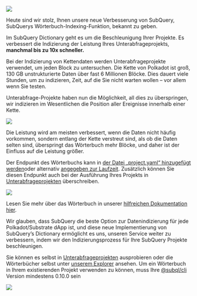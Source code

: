 ![](https://miro.medium.com/max/1400/1*iEQbr-KZNIkztylVowAuaQ.png)


Heute sind wir stolz, Ihnen unsere neue Verbesserung von SubQuery, SubQuerys Wörterbuch-Indexing-Funktion, bekannt zu geben.

Im SubQuery Dictionary geht es um die Beschleunigung Ihrer Projekte. Es verbessert die Indizierung der Leistung Ihres Unterabfrageprojekts, **manchmal bis zu 10x schneller.**

Bei der Indizierung von Kettendaten werden Unterabfrageprojekte verwendet, um jeden Block zu untersuchen. Die Kette von Polkadot ist groß, 130 GB unstrukturierte Daten über fast 6 Millionen Blöcke. Dies dauert viele Stunden, um zu indizieren, Zeit, auf die Sie nicht warten wollen – vor allem wenn Sie testen.

Unterabfrage-Projekte haben nun die Möglichkeit, all dies zu überspringen, wir indizieren im Wesentlichen die Position aller Ereignisse innerhalb einer Kette.

![](https://miro.medium.com/max/1400/1*uIjz8W4TG9Q0au9zoKbHVw.png)

Die Leistung wird am meisten verbessert, wenn die Daten nicht häufig vorkommen, sondern entlang der Kette verstreut sind, als ob die Daten selten sind, überspringt das Wörterbuch mehr Blöcke, und daher ist der Einfluss auf die Leistung größer.

Der Endpunkt des Wörterbuchs kann in [der Datei „project.yaml“ hinzugefügt werden](https://doc.subquery.network/create/manifest.html)oder alternativ [angegeben zur Laufzeit](https://doc.subquery.network/run/run.html#using-a-dictionary). Zusätzlich können Sie diesen Endpunkt auch bei der Ausführung Ihres Projekts in [Unterabfrageprojekten](https://project.subquery.network/) überschreiben.

![](https://miro.medium.com/max/1400/1*xl4wENAv_oNingDQZyrtyw.png)

Lesen Sie mehr über das Wörterbuch in unserer [hilfreichen Dokumentation hier](https://doc.subquery.network/run/run.html#using-a-dictionary).

Wir glauben, dass SubQuery die beste Option zur Datenindizierung für jede Polkadot/Substrate dApp ist, und diese neue Implementierung von SubQuery’s Dictionary ermöglicht es uns, unseren Service weiter zu verbessern, indem wir den Indizierungsprozess für Ihre SubQuery Projekte beschleunigen.

Sie können es selbst in [Unterabfrageprojekten](https://project.subquery.network/) ausprobieren oder die Wörterbücher selbst unter [unserem Explorer](https://explorer.subquery.network/) ansehen. Um ein Wörterbuch in Ihrem existierenden Projekt verwenden zu können, muss Ihre [@subql/cli](https://www.npmjs.com/package/@subql/cli) Version mindestens 0.10.0 sein

![](https://miro.medium.com/max/1400/1*CrbWsx1rFiBNjkCepxbkPQ.png)